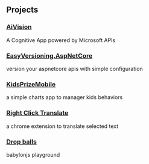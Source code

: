 ## Projects

### [AiVision](https://github.com/ericvan76/vision)
A Cognitive App powered by Microsoft APIs

### [EasyVersioning.AspNetCore](https://github.com/ericvan76/EasyVersioning.AspNetCore)
version your aspnetcore apis with simple configuration

### [KidsPrizeMobile](https://github.com/ericvan76/KidsPrizeMobile) 
a simple charts app to manager kids behaviors

### [Right Click Translate](https://goo.gl/Rcjs82) 
a chrome extension to translate selected text

### [Drop balls](https://ericvan76.github.io/babylonjs-play) 
babylonjs playground
